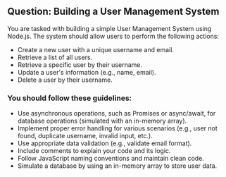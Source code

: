 ## Question: Building a User Management System

You are tasked with building a simple User Management System using Node.js. The system should allow users to perform the following actions:

- Create a new user with a unique username and email.
- Retrieve a list of all users.
- Retrieve a specific user by their username.
- Update a user's information (e.g., name, email).
- Delete a user by their username.
### You should follow these guidelines:

- Use asynchronous operations, such as Promises or async/await, for database operations (simulated with an in-memory array).
- Implement proper error handling for various scenarios (e.g., user not found, duplicate username, invalid input, etc.).
- Use appropriate data validation (e.g., validate email format).
- Include comments to explain your code and its logic.
- Follow JavaScript naming conventions and maintain clean code.
- Simulate a database by using an in-memory array to store user data.
